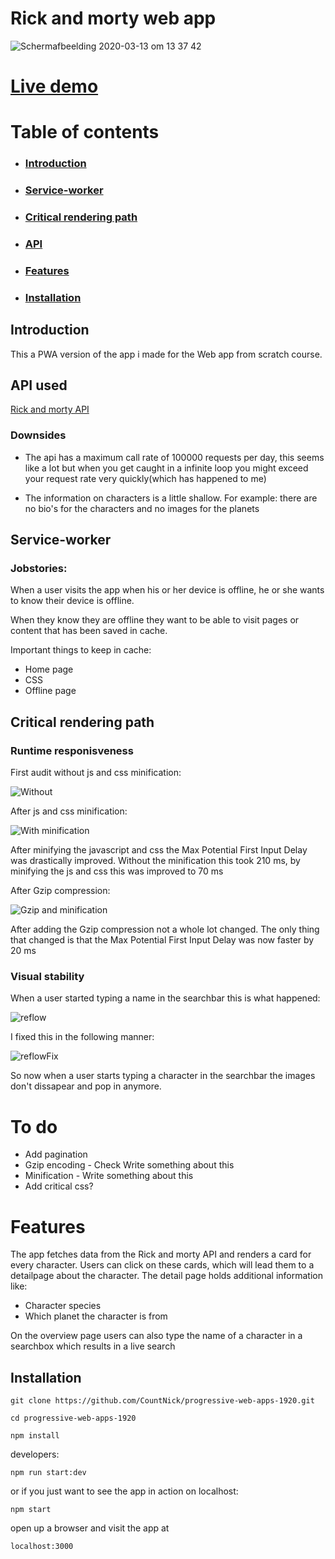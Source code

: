 # Rick and morty web app

![Schermafbeelding 2020-03-13 om 13 37 42](https://user-images.githubusercontent.com/47485018/76621549-f23a5980-652f-11ea-84c5-71bb76657664.png)


# [Live demo](https://total-rickall.herokuapp.com/)

# Table of contents

* ### [Introduction](https://github.com/CountNick/progressive-web-apps-1920#introduction-1)
* ### [Service-worker](https://github.com/CountNick/progressive-web-apps-1920#service-worker-1)
* ### [Critical rendering path](https://github.com/CountNick/progressive-web-apps-1920#critical-rendering-path-1)
* ### [API](https://github.com/CountNick/progressive-web-apps-1920#api-used)
* ### [Features](https://github.com/CountNick/progressive-web-apps-1920#features-1)
* ### [Installation](https://github.com/CountNick/progressive-web-apps-1920#installation-1)

## Introduction

This a PWA version of the app i made for the Web app from scratch course.

## API used

[Rick and morty API](https://rickandmortyapi.com/)

### Downsides

* The api has a maximum call rate of 100000 requests per day, this seems like a lot but when you get caught in a infinite loop you might exceed your request rate very quickly(which has happened to me)

* The information on characters is a little shallow. For example: there are no bio's for the characters and no images for the planets

## Service-worker

### Jobstories:

When a user visits the app when his or her device is offline, he or she wants to know their device is offline.

When they know they are offline they want to be able to visit pages or content that has been saved in cache.

Important things to keep in cache:

* Home page
* CSS
* Offline page

## Critical rendering path

### Runtime responisveness

First audit without js and css minification:

![Without](https://user-images.githubusercontent.com/47485018/77414717-c20d7900-6dc1-11ea-80d7-7b9c5d0c5601.png)

After js and css minification:

![With minification](https://user-images.githubusercontent.com/47485018/77414928-06991480-6dc2-11ea-9d67-e0d74d4341a3.png)

After minifying the javascript and css the Max Potential First Input Delay was drastically improved. Without the minification this took 210 ms, by minifying the js and css this was improved to 70 ms

After Gzip compression:

![Gzip and minification](https://user-images.githubusercontent.com/47485018/77415000-203a5c00-6dc2-11ea-83ef-5e6e235120de.png)

After adding the Gzip compression not a whole lot changed. The only thing that changed is that the Max Potential First Input Delay was now faster by 20 ms

### Visual stability

When a user started typing a name in the searchbar this is what happened:

![reflow](https://user-images.githubusercontent.com/47485018/77424132-e3c22c80-6dd0-11ea-82d5-4e400f3c4e56.gif)

I fixed this in the following manner:

![reflowFix](https://user-images.githubusercontent.com/47485018/77424319-2f74d600-6dd1-11ea-8e70-128a07181dfa.gif)

So now when a user starts typing a character in the searchbar the images don't dissapear and pop in anymore.



# To do

* Add pagination
* Gzip encoding - Check Write something about this
* Minification - Write something about this
* Add critical css?


# Features

The app fetches data from the Rick and morty API and renders a card for every character. Users can click on these cards, which will lead them to a detailpage about the character. The detail page holds additional information like: 

* Character species
* Which planet the character is from 

On the overview page users can also type the name of a character in a searchbox which results in a live search

## Installation


```
git clone https://github.com/CountNick/progressive-web-apps-1920.git
```

```
cd progressive-web-apps-1920
```

```
npm install
```

developers:
```
npm run start:dev
```
or if you just want to see the app in action on localhost:
```
npm start
```

open up a browser and visit the app at

```
localhost:3000
```
<!-- Add a link to your live demo in Github Pages 🌐-->

<!-- ☝️ replace this description with a description of your own work -->

<!-- Add a nice image here at the end of the week, showing off your shiny frontend 📸 -->

<!-- Maybe a table of contents here? 📚 -->

<!-- How about a section that describes how to install this project? 🤓 -->

<!-- ...but how does one use this project? What are its features 🤔 -->

<!-- What external data source is featured in your project and what are its properties 🌠 -->

<!-- Maybe a checklist of done stuff and stuff still on your wishlist? ✅ -->

<!-- How about a license here? 📜 (or is it a licence?) 🤷 -->
